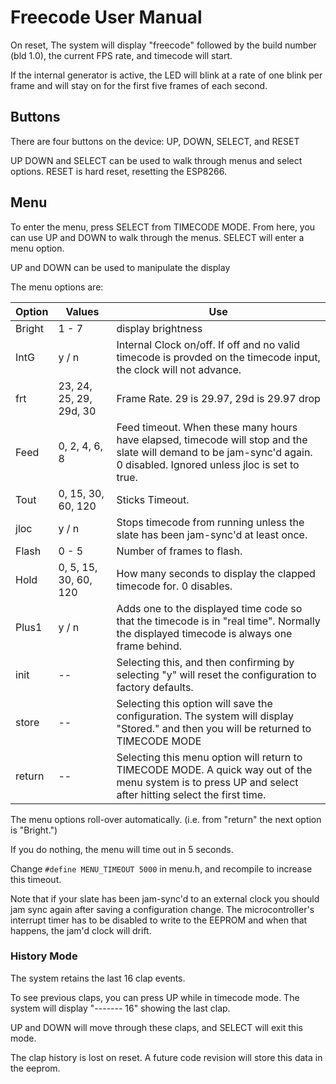 # Freecode User Manual

On reset, The system will display "freecode" followed by the build number (bld 1.0), the current FPS rate, and timecode will start.

If the internal generator is active, the LED will blink at a rate of one blink per frame and will stay on for the first five frames of each second.

## Buttons

There are four buttons on the device:
UP, DOWN, SELECT, and RESET

UP DOWN and SELECT can be used to walk through menus and select options.
RESET is hard reset, resetting the ESP8266. 

## Menu

To enter the menu, press SELECT from TIMECODE MODE. From here, you can use UP and DOWN to walk through the menus.
SELECT will enter a menu option.

UP and DOWN can be used to manipulate the display

The menu options are:

| Option | Values | Use |
|--------|--------|--------|
|Bright  | 1 - 7    | display brightness    |
|IntG    | y / n  | Internal Clock on/off. If off and no valid timecode is provded on the timecode input, the clock will not advance. |
|frt     | 23, 24, 25, 29, 29d, 30 | Frame Rate. 29 is 29.97, 29d is 29.97 drop|
|Feed    | 0, 2, 4, 6, 8 | Feed timeout. When these many hours have elapsed, timecode will stop and the slate will demand to be jam-sync'd again. 0 disabled. Ignored unless jloc is set to true. |
|Tout    | 0, 15, 30, 60, 120 | Sticks Timeout. |
|jloc    | y / n | Stops timecode from running unless the slate has been jam-sync'd at least once. |
|Flash   | 0 - 5 | Number of frames to flash. |
|Hold    | 0, 5, 15, 30, 60, 120 | How many seconds to display the clapped timecode for. 0 disables. |
|Plus1   | y / n | Adds one to the displayed time code so that the timecode is in "real time". Normally the displayed timecode is always one frame behind. |
|init    | -- | Selecting this, and then confirming by selecting "y" will reset the configuration to factory defaults. |
|store   | -- | Selecting this option will save the configuration. The system will display "Stored." and then you will be returned to TIMECODE MODE |
|return  | -- | Selecting this menu option will return to TIMECODE MODE. A quick way out of the menu system is to press UP and select after hitting select the first time. |

The menu options roll-over automatically. (i.e. from "return" the next option is "Bright.")

If you do nothing, the menu will time out in 5 seconds.

Change `#define MENU_TIMEOUT 5000` in menu.h, and recompile to increase this timeout.

Note that if your slate has been jam-sync'd to an external clock you should jam sync again after saving a configuration change. The microcontroller's interrupt timer has to be disabled to write to the EEPROM and when that happens, the jam'd clock will drift.

### History Mode

The system retains the last 16 clap events.

To see previous claps, you can press UP while in timecode mode. The system will display "------- 16" showing the last clap. 

UP and DOWN will move through these claps, and SELECT will exit this mode.

The clap history is lost on reset. A future code revision will store this data in the eeprom.


